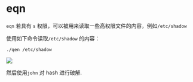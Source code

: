 # eqn

`eqn` 若具有 `s` 权限，可以被用来读取一些高权限文件的内容，例如`/etc/shadow`

使用如下命令读取`/etc/shadow` 的内容：

```
./qen /etc/shadow
```

![](https://isecurityclub-1253463441.cos.ap-chengdu.myqcloud.com/eqn-1.png)

然后使用`john` 对 hash 进行破解.
